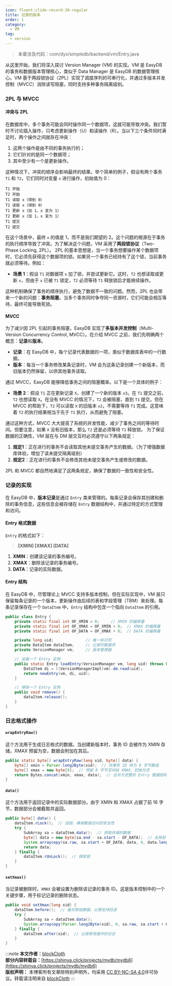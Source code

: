 ```yaml
---
icon: fluent:slide-record-20-regular
title: 记录的版本
order: 1
category:
  - VM
tag:
  - version
---
```

> 本章涉及代码：com/dyx/simpledb/backend/vm/Entry.java

从这里开始，我们将深入探讨 Version Manager (VM) 的实现。VM 是 EasyDB 的事务和数据版本管理核心，类似于 Data Manager 是 EasyDB 的数据管理核心。VM 基于两段锁协议（2PL）实现了调度序列的可串行化，并通过多版本并发控制（MVCC）消除读写阻塞，同时支持多种事务隔离级别。

### 2PL 与 MVCC

#### 冲突与 2PL

在数据库中，多个事务可能会同时操作同一个数据项，这就可能导致冲突。我们暂时不讨论插入操作，只考虑更新操作（U）和读操作（R）。当以下三个条件同时满足时，两个操作之间就存在冲突：

1. 这两个操作是由不同的事务执行的；
2. 它们针对的是同一个数据项；
3. 其中至少有一个是更新操作。

这种情况下，冲突的顺序会影响最终的结果。举个简单的例子，假设有两个事务 `T1` 和 `T2`，它们同时对变量 `x` 进行操作，初始值为 0：

```
T1 开始
T2 开始
T1 读取 x（得到 0）
T2 读取 x（得到 0）
T1 更新 x（加 1，x 变为 1）
T2 更新 x（加 1，x 变为 1）
T1 提交
T2 提交
```

在这个场景中，最终 `x` 的值是 1，而不是我们期望的 2。这个问题的根源在于事务的执行顺序导致了冲突。为了解决这个问题，VM 采用了**两段锁协议**（Two-Phase Locking, 2PL）。
2PL 的基本思想是，当一个事务想要操作某个数据项时，它必须先获得这个数据项的锁。如果另一个事务已经持有了这个锁，当前事务就必须等待。例如：

- **场景 1**：假设 `T1` 对数据项 `x` 加了锁，并尝试更新它。这时，`T2` 也想读取或更新 `x`，但由于 `x` 已被 `T1` 锁定，`T2` 必须等待 `T1` 释放锁后才能继续操作。

这种机制确保了事务的顺序执行，避免了数据不一致的问题。然而，2PL 也会带来一个新的问题：**事务阻塞**。当多个事务同时争夺同一资源时，它们可能会相互等待，最终可能导致死锁。

#### MVCC

为了减少因 2PL 引起的事务阻塞，EasyDB 实现了**多版本并发控制**（Multi-Version Concurrency Control, MVCC）。在介绍 MVCC 之前，我们先明确两个概念：**记录**和**版本**。

- **记录**：在 EasyDB 中，每个记录代表数据的一项，类似于数据库表中的一行数据。
- **版本**：每当一个事务修改某条记录时，VM 会为这条记录创建一个新版本，而旧版本仍然保留，以供其他事务读取。

通过 MVCC，EasyDB 能够降低事务之间的阻塞概率。以下是一个具体的例子：

- **场景 2**：假设 `T1` 正在更新记录 `X`，创建了一个新的版本 `x3`。在 `T1` 提交之前，`T2` 也想读取 `X`。在没有 MVCC 的情况下，`T2` 会被阻塞，直到 `T1` 提交。但在 MVCC 的帮助下，`T2` 可以读取 `X` 的旧版本 `x2`，不需要等待 `T1` 完成。这意味着 `T2` 的执行结果相当于先于 `T1` 执行，从而避免了阻塞。

通过这种方式，MVCC 大大提高了系统的并发性能，减少了事务之间的等待时间。但要注意，如果 `X` 没有旧版本，那么 `T2` 还是必须等待 `T1` 释放锁。
为了保证数据的正确性，VM 层在与 DM 层交互时必须遵守以下两条规定：

1. **规定1**：正在进行的事务不会读取其他未提交事务产生的数据。（为了增强数据库体验，增加了读未提交隔离级别）
2. **规定2**：正在进行的事务不会修改其他未提交事务产生或修改的数据。

2PL 和 MVCC 都自然地满足了这两条规定，确保了数据的一致性和安全性。

### 记录的实现

在 EasyDB 中，**版本记录**是通过 `Entry` 类来管理的。每条记录会保存其创建和删除的事务信息，这些信息会被存储在 `Entry` 数据结构中，并通过特定的方式管理和访问。

#### Entry 格式数据

`Entry` 的格式如下：

> **[XMIN] [XMAX] [DATA]**

1. **XMIN**：创建该记录的事务编号。
2. **XMAX**：删除该记录的事务编号。
3. **DATA**：记录的实际数据。

#### Entry 结构

在 EasyDB 中，尽管理论上 MVCC 支持多版本控制，但在实际实现中，VM 层只保留每条记录的一个版本，更新操作由后续的表和字段管理（TBM）来处理。每条记录保存在一个 `DataItem` 中，`Entry` 结构中包含一个指向 `DataItem` 的引用。

```java
public class Entry {
    private static final int OF_XMIN = 0;     // XMIN 的偏移量
    private static final int OF_XMAX = OF_XMIN + 8;  // XMAX 的偏移量
    private static final int OF_DATA = OF_XMAX + 8;  // DATA 的偏移量

    private long uid;              // 唯一标识符
    private DataItem dataItem;     // 记录的数据项
    private VersionManager vm;     // 版本管理器

    // 加载一个 Entry 实例
    public static Entry loadEntry(VersionManager vm, long uid) throws Exception {
        DataItem di = ((VersionManagerImpl)vm).dm.read(uid);
        return newEntry(vm, di, uid);
    }

    // 移除一个 Entry 实例
    public void remove() {
        dataItem.release();
    }
}
```

### 日志格式操作

#### `wrapEntryRaw()`

这个方法用于生成日志格式的数据。当创建新版本时，事务 ID 会被作为 XMIN 存储，XMAX 预留为空，数据会附加在其后。

```java
public static byte[] wrapEntryRaw(long xid, byte[] data) {
    byte[] xmin = Parser.long2Byte(xid);  // 将事务 ID 转为 8 字节数组
    byte[] xmax = new byte[8];  // 预留 8 字节空间给 XMAX，初始为空
    return Bytes.concat(xmin, xmax, data);  // 合并为完整的 Entry 数据结构
}
```

#### `data()`

这个方法用于返回记录中的实际数据部分。由于 XMIN 和 XMAX 占据了前 16 字节，数据部分会被截取并返回。

```java
public byte[] data() {
    dataItem.rLock();  // 加锁，确保数据访问的安全性
    try {
        SubArray sa = dataItem.data();  // 获取存储的数据
        byte[] data = new byte[sa.end - sa.start - OF_DATA];  // 去除前 16 字节（XMIN 和 XMAX）
        System.arraycopy(sa.raw, sa.start + OF_DATA, data, 0, data.length);  // 复制数据部分
        return data;
    } finally {
        dataItem.rUnLock();  // 释放锁
    }
}
```

#### `setXmax()`

当记录被删除时，`XMAX` 会被设置为删除该记录的事务 ID。这是版本控制中的一个关键步骤，用于标记记录的删除状态。

```java
public void setXmax(long xid) {
    dataItem.before();  // 备份原始数据，以便支持回滚
    try {
        SubArray sa = dataItem.data();
        System.arraycopy(Parser.long2Byte(xid), 0, sa.raw, sa.start + OF_XMAX, 8);  // 设置 XMAX 为当前事务 ID
    } finally {
        dataItem.after(xid);  // 记录修改操作的日志
    }
}
```

:::note
**本文作者：**[blockCloth](https://github.com/blockCloth)  
**部分内容转载自：**[https://shinya.click/projects/mydb/mydb6](https://shinya.click/projects/mydb/mydb6)  
**版权声明：** 本博客所有文章除特别声明外，均采用 [CC BY-NC-SA 4.0](https://creativecommons.org/licenses/by/4.0/legalcode.zh-hans)许可协议。转载请注明来自 [blockCloth](https://github.com/blockCloth)
:::